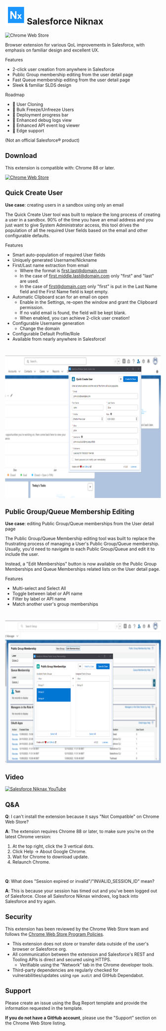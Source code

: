 <img align="left" width="70" height="70" src="branding\store\icon.png">

# Salesforce Niknax

![Chrome Web Store](https://img.shields.io/chrome-web-store/v/oppifclggmgkdnafjhcjojmmiegomlio?style=flat-square)

Browser extension for various QoL improvements in Salesforce, with emphasis on familiar design and excellent UX.

Features
 - 2-click user creation from anywhere in Salesforce
 - Public Group membership editing from the user detail page
 - Fast Queue membership editing from the user detail page
 - Sleek & familiar SLDS design

Roadmap
 - 🔄 User Cloning
 - 🔄 Bulk Freeze/Unfreeze Users
 - 🔄 Deployment progress bar
 - 🔄 Enhanced debug logs view
 - 🔄 Enhanced API event log viewer
 - 🔄 Edge support

(Not an official Salesforce® product)

## Download

This extension is compatible with: Chrome 88 or later.

<a href="https://chrome.google.com/webstore/detail/salesforce-niknax/oppifclggmgkdnafjhcjojmmiegomlio">

![Chrome Web Store](https://storage.googleapis.com/chrome-gcs-uploader.appspot.com/image/WlD8wC6g8khYWPJUsQceQkhXSlv1/mPGKYBIR2uCP0ApchDXE.png)

</a>

## Quick Create User

**Use case**: creating users in a sandbox using only an email

The Quick Create User tool was built to replace the long process of creating a user in a sandbox. 90% of the time you have an email address and you just want to give System Administrator access, this tool drives the population of all the required User fields based on the email and other configurable defaults.

Features
 - Smart auto-population of required User fields
 - Uniquely generated Username/Nickname
 - First/Last name extraction from email
   - Where the format is first.last@domain.com
   - In the case of first.middle.last@domain.com only "first" and "last" are used.
   - In the case of first@domain.com only "first" is put in the Last Name field and the First Name field is kept empty.
 - Automatic Clipboard scan for an email on open
   - Enable in the Settings, re-open the window and grant the Clipboard permission.
   - If no valid email is found, the field will be kept blank.
   - When enabled, you can achieve 2-click user creation!
 - Configurable Username generation
   - Change the domain
 - Configurable Default Profile/Role
 - Available from nearly anywhere in Salesforce!

<br />

<p>
    <img src="branding/store/quick-create-user.png" height="460">
</p>

## Public Group/Queue Membership Editing

**Use case**: editing Public Group/Queue memberships from the User detail page

The Public Group/Queue Membership editing tool was built to replace the frustrating process of managing a User's Public Group/Queue membership. Usually, you'd need to navigate to each Public Group/Queue and edit it to include the user.

Instead, a "Edit Memberships" button is now available on the Public Group Memberships and Queue Memberships related lists on the User detail page.

Features
 - Multi-select and Select All
 - Toggle between label or API name
 - Filter by label or API name
 - Match another user's group memberships

<br />

<p>
    <img src="branding/store/memberships-group.png" height="460">
</p>

## Video

[![Salesforce Niknax YouTube](https://img.youtube.com/vi/g4xzWorTsy8/0.jpg)](https://www.youtube.com/watch?v=g4xzWorTsy8)

## Q&A

**Q**: I can't install the extension because it says "Not Compatible" on Chrome Web Store?

**A**: The extension requires Chrome 88 or later, to make sure you're on the latest Chrome version:
1. At the top right, click the 3 vertical dots.
2. Click Help -> About Google Chrome.
3. Wait for Chrome to download update.
4. Relaunch Chrome.

<br />

**Q**: What does "Session expired or invalid"/"INVALID_SESSION_ID" mean?

**A**: This is because your session has timed out and you've been logged out of Salesforce. Close all Salesforce Niknax windows, log back into Salesforce and try again.

## Security

This extension has been reviewed by the Chrome Web Store team and follows the [Chrome Web Store Program Policies](https://developer.chrome.com/docs/webstore/program-policies/).

- This extension does not store or transfer data outside of the user's browser or Salesforce org.
- All communication between the extension and Salesforce's REST and Tooling APIs is direct and secured using HTTPS.
  - Verifiable using the "Network" tab in the Chrome developer tools.
- Third-party dependencies are regularly checked for vulnerabilities/updates using `npm audit` and GitHub Dependabot.

## Support

Please create an issue using the Bug Report template and provide the information requested in the template.

**If you do not have a GitHub account**, please use the "Support" section on the Chrome Web Store listing.
